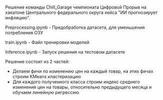 Решение команды Chill_Garage чемпионата Цифровой Прорыв на хакатоне Центрального федерального округа кейса "ИИ прогнозирует инфляцию".

Preprocessing.ipynb - Предобработка датасета, для уменьшения потребления ОЗУ

train.ipynb - Файл тренировки моделей

Inference.ipynb - Запуск решения на тестовом датасете


Решение состоит из 2 частей:
-  Делаем фичи по изменению цен на каждый товар, на этих фичах строим KMeans кластеризацию
-  Для каждого полученного класса строим индекс среднего изменения цен на товары, относительно предыдущего месяца и обучаем линейную регрессию